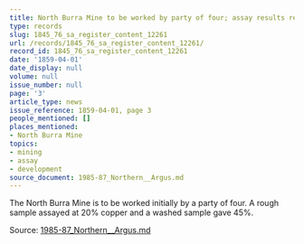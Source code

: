 ```yaml
---
title: North Burra Mine to be worked by party of four; assay results reported
type: records
slug: 1845_76_sa_register_content_12261
url: /records/1845_76_sa_register_content_12261/
record_id: 1845_76_sa_register_content_12261
date: '1859-04-01'
date_display: null
volume: null
issue_number: null
page: '3'
article_type: news
issue_reference: 1859-04-01, page 3
people_mentioned: []
places_mentioned:
- North Burra Mine
topics:
- mining
- assay
- development
source_document: 1985-87_Northern__Argus.md
---
```


The North Burra Mine is to be worked initially by a party of four.  A rough sample assayed at 20% copper and a washed sample gave 45%.

Source: [1985-87_Northern__Argus.md](/downloads/markdown/1985-87_Northern__Argus.md)
